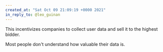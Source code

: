 ```yaml
---
created_at: "Sat Oct 09 21:09:19 +0000 2021"
in_reply_to: @leo_guinan
---
```


This incentivizes companies to collect user data and sell it to the highest bidder.

Most people don't understand how valuable their data is.